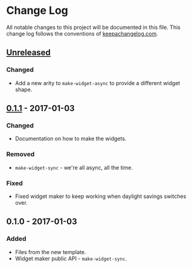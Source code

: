 # Change Log
All notable changes to this project will be documented in this file. This change log follows the conventions of [keepachangelog.com](http://keepachangelog.com/).

## [Unreleased]
### Changed
- Add a new arity to `make-widget-async` to provide a different widget shape.

## [0.1.1] - 2017-01-03
### Changed
- Documentation on how to make the widgets.

### Removed
- `make-widget-sync` - we're all async, all the time.

### Fixed
- Fixed widget maker to keep working when daylight savings switches over.

## 0.1.0 - 2017-01-03
### Added
- Files from the new template.
- Widget maker public API - `make-widget-sync`.

[Unreleased]: https://github.com/your-name/clojure-images-server/compare/0.1.1...HEAD
[0.1.1]: https://github.com/your-name/clojure-images-server/compare/0.1.0...0.1.1
